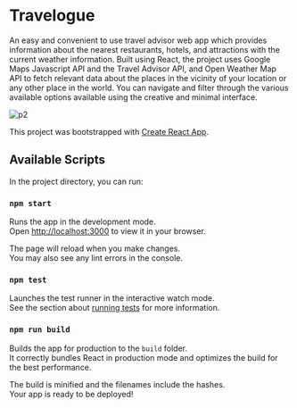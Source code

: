 # Travelogue

An easy and convenient to use travel advisor web app which provides information about the nearest restaurants, hotels, and attractions with the current
weather information. Built using React, the project uses Google Maps Javascript API and the Travel Advisor API, and Open Weather Map API to fetch relevant
data about the places in the vicinity of your location or any other place in the world. You can navigate and filter through the various available options
available using the creative and minimal interface.

![p2](https://user-images.githubusercontent.com/83298237/178258551-66ba6649-b730-4222-91dd-2c8c5f5fdb2e.jpg)


This project was bootstrapped with [Create React App](https://github.com/facebook/create-react-app).

## Available Scripts

In the project directory, you can run:

### `npm start`

Runs the app in the development mode.\
Open [http://localhost:3000](http://localhost:3000) to view it in your browser.

The page will reload when you make changes.\
You may also see any lint errors in the console.

### `npm test`

Launches the test runner in the interactive watch mode.\
See the section about [running tests](https://facebook.github.io/create-react-app/docs/running-tests) for more information.

### `npm run build`

Builds the app for production to the `build` folder.\
It correctly bundles React in production mode and optimizes the build for the best performance.

The build is minified and the filenames include the hashes.\
Your app is ready to be deployed!

